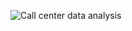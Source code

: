 
![Call center data analysis](https://github.com/shubhammalik20/PWC-virtual-case-experience/assets/135993334/a5597cc5-197d-4fe5-a7ad-39a0a156faa3)
